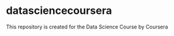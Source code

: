 datasciencecoursera
===================

This repository is created for the Data Science Course by Coursera
